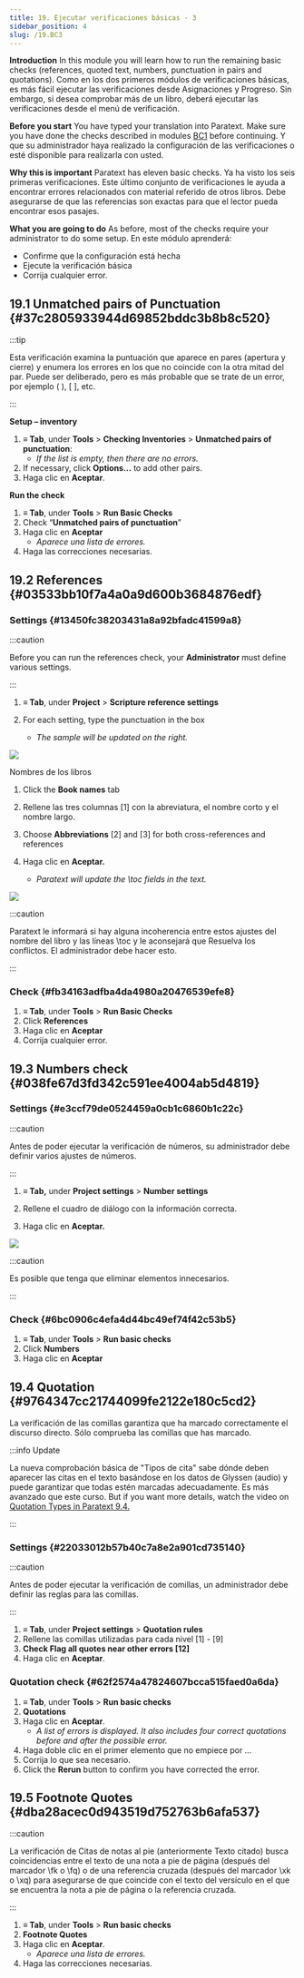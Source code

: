 ```yaml
---
title: 19. Ejecutar verificaciones básicas - 3
sidebar_position: 4
slug: /19.BC3
---
```


**Introduction**  In this module you will learn how to run the remaining basic checks (references, quoted text, numbers, punctuation in pairs and quotations). Como en los dos primeros módulos de verificaciones básicas, es más fácil ejecutar las verificaciones desde Asignaciones y Progreso. Sin embargo, si desea comprobar más de un libro, deberá ejecutar las verificaciones desde el menú de verificación.

**Before you start**  You have typed your translation into Paratext. Make sure you have done the checks described in modules [BC1](/5.BC1) before continuing. Y que su administrador haya realizado la configuración de las verificaciones o esté disponible para realizarla con usted.

**Why this is important**  Paratext has eleven basic checks. Ya ha visto los seis primeras verificaciones. Este último conjunto de verificaciones le ayuda a encontrar errores relacionados con material referido de otros libros. Debe asegurarse de que las referencias son exactas para que el lector pueda encontrar esos pasajes.

**What you are going to do**  As before, most of the checks require your administrator to do some setup. En este módulo aprenderá:

- Confirme que la configuración está hecha
- Ejecute la verificación básica
- Corrija cualquier error.

## 19.1 Unmatched pairs of Punctuation {#37c2805933944d69852bddc3b8b8c520}

:::tip

Esta verificación examina la puntuación que aparece en pares (apertura y cierre) y enumera los errores en los que no coincide con la otra mitad del par. Puede ser deliberado, pero es más probable que se trate de un error, por ejemplo ( ), [ ], etc.

:::

**Setup – inventory**

1. **≡ Tab**, under **Tools** &gt; **Checking Inventories** &gt; **Unmatched pairs of punctuation**:
   - _If the list is empty, then there are no errors._
2. If necessary, click **Options…** to add other pairs.
3. Haga clic en **Aceptar**.

**Run the check**

1. **≡ Tab**, under **Tools** &gt; **Run Basic Checks**
2. Check “**Unmatched pairs of punctuation**”
3. Haga clic en **Aceptar**
   - _Aparece una lista de errores._
4. Haga las correcciones necesarias.

## 19.2 References {#03533bb10f7a4a0a9d600b3684876edf}

### Settings {#13450fc38203431a8a92bfadc41599a8}

:::caution

Before you can run the references check, your **Administrator** must define various settings.

:::

<div class='notion-row'>
<div class='notion-column' style={{width: 'calc((100% - (min(32px, 4vw) * 1)) * 0.4375)'}}>

1. **≡ Tab**, under **Project** > **Scripture reference settings**

2. For each setting, type the punctuation in the box
   - _The sample will be updated on the right._

</div><div className='notion-spacer'></div>

<div class='notion-column' style={{width: 'calc((100% - (min(32px, 4vw) * 1)) * 0.5625)'}}>

![](./1019021315.png)

</div><div className='notion-spacer'></div>
</div>

<div class='notion-row'>
<div class='notion-column' style={{width: 'calc((100% - (min(32px, 4vw) * 1)) * 0.4375)'}}>

Nombres de los libros

1. Click the **Book names** tab

2. Rellene las tres columnas [1] con la abreviatura, el nombre corto y el nombre largo.

3. Choose **Abbreviations** [2] and [3] for both cross-references and references

4. Haga clic en **Aceptar.**
   - _Paratext will update the \toc fields in the text._

</div><div className='notion-spacer'></div>

<div class='notion-column' style={{width: 'calc((100% - (min(32px, 4vw) * 1)) * 0.5625)'}}>

![](./1209414794.png)

</div><div className='notion-spacer'></div>
</div>

:::caution

Paratext le informará si hay alguna incoherencia entre estos ajustes del nombre del libro y las líneas \\toc y le aconsejará que Resuelva los conflictos. El administrador debe hacer esto.

:::

### Check {#fb34163adfba4da4980a20476539efe8}

1. **≡ Tab**, under **Tools** &gt; **Run Basic Checks**
2. Click **References**
3. Haga clic en **Aceptar**
4. Corrija cualquier error.

## 19.3 Numbers check {#038fe67d3fd342c591ee4004ab5d4819}

### Settings {#e3ccf79de0524459a0cb1c6860b1c22c}

:::caution

Antes de poder ejecutar la verificación de números, su administrador debe definir varios ajustes de números.

:::

<div class='notion-row'>
<div class='notion-column' style={{width: 'calc((100% - (min(32px, 4vw) * 1)) * 0.5)'}}>

1. **≡ Tab,** under **Project settings** > **Number settings**

2. Rellene el cuadro de diálogo con la información correcta.

3. Haga clic en **Aceptar.**

</div><div className='notion-spacer'></div>

<div class='notion-column' style={{width: 'calc((100% - (min(32px, 4vw) * 1)) * 0.5)'}}>

![](./11100284.png)

</div><div className='notion-spacer'></div>
</div>

:::caution

Es posible que tenga que eliminar elementos innecesarios.

:::

### Check {#6bc0906c4efa4d44bc49ef74f42c53b5}

1. **≡ Tab**, under **Tools** &gt; **Run basic checks**
2. Click **Numbers**
3. Haga clic en **Aceptar**

## 19.4 Quotation {#9764347cc21744099fe2122e180c5cd2}

La verificación de las comillas garantiza que ha marcado correctamente el discurso directo. Sólo comprueba las comillas que has marcado.

:::info Update

La nueva comprobación básica de "Tipos de cita" sabe dónde deben aparecer las citas en el texto basándose en los datos de Glyssen (audio) y puede garantizar que todas estén marcadas adecuadamente. Es más avanzado que este curso. But if you want more details, watch the video on [Quotation Types in Paratext 9.4.](https://vimeo.com/859138745)

:::

### Settings {#22033012b57b40c7a8e2a901cd735140}

:::caution

Antes de poder ejecutar la verificación de comillas, un administrador debe definir las reglas para las comillas.

:::

1. **≡ Tab**, under **Project settings** &gt; **Quotation rules**
2. Rellene las comillas utilizadas para cada nivel [1] - [9]
3. **Check Flag all quotes near other errors [12]**
4. Haga clic en **Aceptar**.

### Quotation check {#62f2574a47824607bcca515faed0a6da}

1. **≡ Tab**, under **Tools** &gt; **Run basic checks**
2. **Quotations**
3. Haga clic en **Aceptar**.
   - _A list of errors is displayed. It also includes four correct quotations before and after the possible error._
4. Haga doble clic en el primer elemento que no empiece por …
5. Corrija lo que sea necesario.
6. Click the **Rerun** button to confirm you have corrected the error.

## 19.5 Footnote Quotes {#dba28acec0d943519d752763b6afa537}

:::caution

La verificación de Citas de notas al pie (anteriormente Texto citado) busca coincidencias entre el texto de una nota a pie de página (después del marcador \fk o \fq) o de una referencia cruzada (después del marcador \xk o \xq) para asegurarse de que coincide con el texto del versículo en el que se encuentra la nota a pie de página o la referencia cruzada.

:::

1. **≡ Tab**, under **Tools** &gt; **Run basic checks**
2. **Footnote Quotes**
3. Haga clic en **Aceptar**.
   - _Aparece una lista de errores._
4. Haga las correcciones necesarias.
